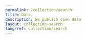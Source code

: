 ```yaml
---
permalink: /collection/search
title: Data
description: We publish open data
layout: collection-search
lang-ref: collection/search
---
```

